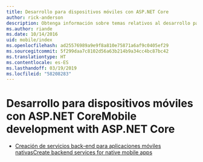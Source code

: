 ```yaml
---
title: Desarrollo para dispositivos móviles con ASP.NET Core
author: rick-anderson
description: Obtenga información sobre temas relativos al desarrollo para dispositivos móviles con ASP.NET Core.
ms.author: riande
ms.date: 10/14/2016
uid: mobile/index
ms.openlocfilehash: ad25576989a9e9f8a810e75871a6af9c0405ef29
ms.sourcegitcommit: 5f299daa7c8102d56a63b214b9a34cc4bc87bc42
ms.translationtype: HT
ms.contentlocale: es-ES
ms.lasthandoff: 03/19/2019
ms.locfileid: "58208283"
---
```

# <a name="mobile-development-with-aspnet-core"></a><span data-ttu-id="ca6d8-103">Desarrollo para dispositivos móviles con ASP.NET Core</span><span class="sxs-lookup"><span data-stu-id="ca6d8-103">Mobile development with ASP.NET Core</span></span>

* [<span data-ttu-id="ca6d8-104">Creación de servicios back-end para aplicaciones móviles nativas</span><span class="sxs-lookup"><span data-stu-id="ca6d8-104">Create backend services for native mobile apps</span></span>](native-mobile-backend.md)
